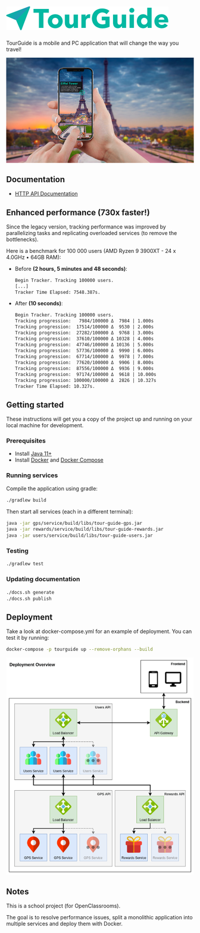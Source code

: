 # [![TourGuide](.readme/logo.png?raw=true)](https://github.com/np111/P8_tourguide)

TourGuide is a mobile and PC application that will change the way you travel!

![Poster](.readme/poster.jpg?raw=true)

## Documentation

- [HTTP API Documentation](https://np111.github.io/P8_tourguide/index.html)

## Enhanced performance (730x faster!)

Since the legacy version, tracking performance was improved by parallelizing
tasks and replicating overloaded services (to remove the bottlenecks).

Here is a benchmark for 100 000 users (AMD Ryzen 9 3900XT - 24 x 4.0GHz • 64GB
RAM):

- Before **(2 hours, 5 minutes and 48 seconds)**:
  ```
  Begin Tracker. Tracking 100000 users.
  [...]
  Tracker Time Elapsed: 7548.387s.
  ```

- After **(10 seconds)**:
  ```
  Begin Tracker. Tracking 100000 users.
  Tracking progression:   7984/100000 Δ  7984 | 1.000s
  Tracking progression:  17514/100000 Δ  9530 | 2.000s
  Tracking progression:  27282/100000 Δ  9768 | 3.000s
  Tracking progression:  37610/100000 Δ 10328 | 4.000s
  Tracking progression:  47746/100000 Δ 10136 | 5.000s
  Tracking progression:  57736/100000 Δ  9990 | 6.000s
  Tracking progression:  67714/100000 Δ  9978 | 7.000s
  Tracking progression:  77620/100000 Δ  9906 | 8.000s
  Tracking progression:  87556/100000 Δ  9936 | 9.000s
  Tracking progression:  97174/100000 Δ  9618 | 10.000s
  Tracking progression: 100000/100000 Δ  2826 | 10.327s
  Tracker Time Elapsed: 10.327s.
  ```

## Getting started

These instructions will get you a copy of the project up and running on your
local machine for development.

### Prerequisites

- Install
  [Java 11+](https://adoptopenjdk.net/?variant=openjdk15&jvmVariant=hotspot)
- Install [Docker](https://docs.docker.com/get-docker/)
  and [Docker Compose](https://docs.docker.com/compose/install/)

### Running services

Compile the application using gradle:

```bash
./gradlew build
```

Then start all services (each in a different terminal):

```bash
java -jar gps/service/build/libs/tour-guide-gps.jar
java -jar rewards/service/build/libs/tour-guide-rewards.jar
java -jar users/service/build/libs/tour-guide-users.jar
```

### Testing

```bash
./gradlew test
```

### Updating documentation

```bash
./docs.sh generate
./docs.sh publish
```

## Deployment

Take a look at docker-compose.yml for an example of deployment. You can test it
by running:

```bash
docker-compose -p tourguide up --remove-orphans --build
```

![Deployment Overview](.readme/deployment.png?raw=true)

## Notes

This is a school project (for OpenClassrooms).

The goal is to resolve performance issues, split a monolithic application into
multiple services and deploy them with Docker.
